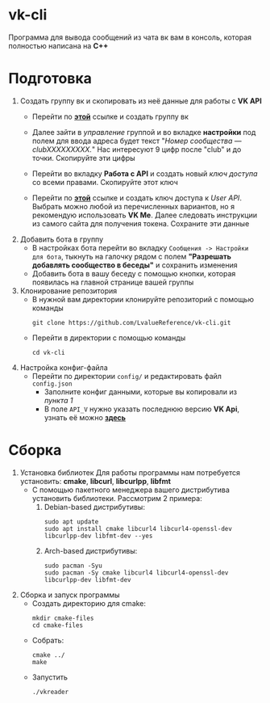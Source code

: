 # vk-cli
Программа для вывода сообщений из чата вк вам в консоль, которая полностью написана на **C++**
# Подготовка
1. Создать группу вк и скопировать из неё данные для работы с **VK API**
    - Перейти по [**этой**](https://vk.com/groups?w=groups_create) ссылке и создать группу вк
    - Далее зайти в *управление* группой и во вкладке **настройки** под полем для ввода адреса будет текст "*Номер сообщества — clubXXXXXXXXX.*"
      Нас интересуют 9 цифр после "club" и до точки. Скопируйте эти цифры
        
    - Перейти во вкладку **Работа с API** и создать новый *ключ доступа* со всеми правами. Скопируйте этот ключ
        
    - Перейти по [**этой**](https://vkhost.github.io/) ссылке и создать ключ доступа к *User API*.
      Выбрать можно любой из перечисленных вариантов, но я рекомендую использовать **VK Me**.
      Далее следовать инструкции из самого сайта для получения токена. Сохраните эти данные
2. Добавить бота в группу
   - В настройках бота перейти во вкладку `Сообщения -> Настройки для бота`, тыкнуть на галочку рядом с полем 
   **"Разрешать добавлять сообщество в беседы"** и сохранить изменения
   - Добавить бота в вашу беседу с помощью кнопки, которая появилась на главной странице вашей группы  
3. Клонирование репозитория
   - В нужной вам директории клонируйте репозиторий с помощью команды
     ```commandline
     git clone https://github.com/LvalueReference/vk-cli.git
     ```
   - Перейти в директории с помощью команды
     ```commandline
     cd vk-cli
     ```
4. Настройка конфиг-файла
   - Перейти по директории `config/` и редактировать файл `config.json`
     - Заполните конфиг данными, которые вы копировали из *пункта 1*
     - В поле `API_V` нужно указать последнюю версию **VK Api**, узнать её можно [**здесь**](https://vk.com/dev/versions)

# Сборка
1. Установка библиотек 
   Для работы программы нам потребуется установить: **cmake**, **libcurl**, **libcurlpp**, **libfmt**
   - С помощью пакетного менеджера вашего дистрибутива установить библиотеки. Рассмотрим 2 примера:
       1. Debian-based дистрибутивы: 
          ```commandline
          sudo apt update
          sudo apt install cmake libcurl4 libcurl4-openssl-dev libcurlpp-dev libfmt-dev --yes
          ```
       2. Arch-based дистрибутивы:
          ```commandline
          sudo pacman -Syu
          sudo pacman -Sy cmake libcurl4 libcurl4-openssl-dev libcurlpp-dev libfmt-dev 
          ```
2. Сборка и запуск программы
   - Создать директорию для cmake:
     ```commandline
     mkdir cmake-files
     cd cmake-files
     ```
   - Собрать:
     ```commandline
     cmake ../
     make
     ```
   - Запустить
     ```commandline
     ./vkreader   
     ```
